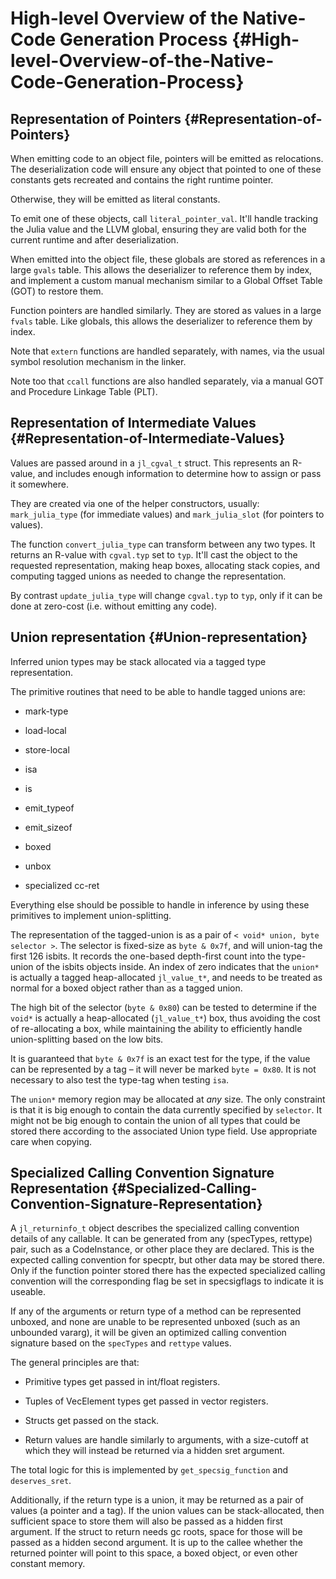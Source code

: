 
# High-level Overview of the Native-Code Generation Process {#High-level-Overview-of-the-Native-Code-Generation-Process}

## Representation of Pointers {#Representation-of-Pointers}

When emitting code to an object file, pointers will be emitted as relocations. The deserialization code will ensure any object that pointed to one of these constants gets recreated and contains the right runtime pointer.

Otherwise, they will be emitted as literal constants.

To emit one of these objects, call `literal_pointer_val`. It&#39;ll handle tracking the Julia value and the LLVM global, ensuring they are valid both for the current runtime and after deserialization.

When emitted into the object file, these globals are stored as references in a large `gvals` table. This allows the deserializer to reference them by index, and implement a custom manual mechanism similar to a Global Offset Table (GOT) to restore them.

Function pointers are handled similarly. They are stored as values in a large `fvals` table. Like globals, this allows the deserializer to reference them by index.

Note that `extern` functions are handled separately, with names, via the usual symbol resolution mechanism in the linker.

Note too that `ccall` functions are also handled separately, via a manual GOT and Procedure Linkage Table (PLT).

## Representation of Intermediate Values {#Representation-of-Intermediate-Values}

Values are passed around in a `jl_cgval_t` struct. This represents an R-value, and includes enough information to determine how to assign or pass it somewhere.

They are created via one of the helper constructors, usually: `mark_julia_type` (for immediate values) and `mark_julia_slot` (for pointers to values).

The function `convert_julia_type` can transform between any two types. It returns an R-value with `cgval.typ` set to `typ`. It&#39;ll cast the object to the requested representation, making heap boxes, allocating stack copies, and computing tagged unions as needed to change the representation.

By contrast `update_julia_type` will change `cgval.typ` to `typ`, only if it can be done at zero-cost (i.e. without emitting any code).

## Union representation {#Union-representation}

Inferred union types may be stack allocated via a tagged type representation.

The primitive routines that need to be able to handle tagged unions are:
- mark-type
  
- load-local
  
- store-local
  
- isa
  
- is
  
- emit_typeof
  
- emit_sizeof
  
- boxed
  
- unbox
  
- specialized cc-ret
  

Everything else should be possible to handle in inference by using these primitives to implement union-splitting.

The representation of the tagged-union is as a pair of `< void* union, byte selector >`. The selector is fixed-size as `byte & 0x7f`, and will union-tag the first 126 isbits. It records the one-based depth-first count into the type-union of the isbits objects inside. An index of zero indicates that the `union*` is actually a tagged heap-allocated `jl_value_t*`, and needs to be treated as normal for a boxed object rather than as a tagged union.

The high bit of the selector (`byte & 0x80`) can be tested to determine if the `void*` is actually a heap-allocated (`jl_value_t*`) box, thus avoiding the cost of re-allocating a box, while maintaining the ability to efficiently handle union-splitting based on the low bits.

It is guaranteed that `byte & 0x7f` is an exact test for the type, if the value can be represented by a tag – it will never be marked `byte = 0x80`. It is not necessary to also test the type-tag when testing `isa`.

The `union*` memory region may be allocated at _any_ size. The only constraint is that it is big enough to contain the data currently specified by `selector`. It might not be big enough to contain the union of all types that could be stored there according to the associated Union type field. Use appropriate care when copying.

## Specialized Calling Convention Signature Representation {#Specialized-Calling-Convention-Signature-Representation}

A `jl_returninfo_t` object describes the specialized calling convention details of any callable. It can be generated from any (specTypes, rettype) pair, such as a CodeInstance, or other place they are declared. This is the expected calling convention for specptr, but other data may be stored there. Only if the function pointer stored there has the expected specialized calling convention will the corresponding flag be set in specsigflags to indicate it is useable.

If any of the arguments or return type of a method can be represented unboxed, and none are unable to be represented unboxed (such as an unbounded vararg), it will be given an optimized calling convention signature based on the `specTypes` and `rettype` values.

The general principles are that:
- Primitive types get passed in int/float registers.
  
- Tuples of VecElement types get passed in vector registers.
  
- Structs get passed on the stack.
  
- Return values are handle similarly to arguments, with a size-cutoff at which they will instead be returned via a hidden sret argument.
  

The total logic for this is implemented by `get_specsig_function` and `deserves_sret`.

Additionally, if the return type is a union, it may be returned as a pair of values (a pointer and a tag). If the union values can be stack-allocated, then sufficient space to store them will also be passed as a hidden first argument. If the struct to return needs gc roots, space for those will be passed as a hidden second argument. It is up to the callee whether the returned pointer will point to this space, a boxed object, or even other constant memory.
